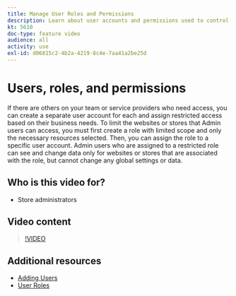 ```yaml
---
title: Manage User Roles and Permissions
description: Learn about user accounts and permissions used to control access to [!DNL Commerce] website and store data in the Admin.
kt: 5610
doc-type: feature video
audience: all
activity: use
exl-id: d06815c2-4b2a-4219-8c4e-7aa41a2be25d
---
```

# Users, roles, and permissions

If there are others on your team or service providers who need access, you can create a separate user account for each and assign restricted access based on their business needs. To limit the websites or stores that Admin users can access, you must first create a role with limited scope and only the necessary resources selected. Then, you can assign the role to a specific user account. Admin users who are assigned to a restricted role can see and change data only for websites or stores that are associated with the role, but cannot change any global settings or data.

## Who is this video for?

- Store administrators

## Video content

>[!VIDEO](https://video.tv.adobe.com/v/343654?quality=12&learn=on)

## Additional resources

- [Adding Users](https://docs.magento.com/user-guide/system/permissions-users-all.html)
- [User Roles](https://docs.magento.com/user-guide/system/permissions-user-roles.html)
